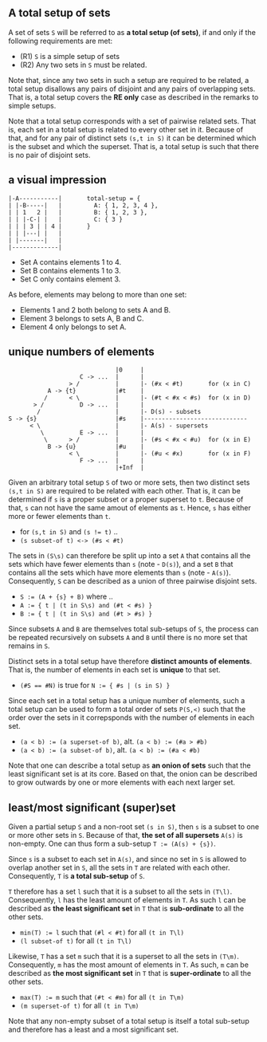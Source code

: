 
<!-- ======================================================================= -->
## A total setup of sets

A set of sets `S` will be referred to as **a total setup (of sets)**,
if and only if the following requirements are met:

* (R1) `S` is a simple setup of sets
* (R2) Any two sets in `S` must be related.

Note that, since any two sets in such a setup are required to be related,
a total setup disallows any pairs of disjoint and any pairs of overlapping
sets. That is, a total setup covers the **RE only** case as described in
the remarks to simple setups.

Note that a total setup corresponds with a set of pairwise related sets.
That is, each set in a total setup is related to every other set in it.
Because of that, and for any pair of distinct sets `(s,t in S)` it can be
determined which is the subset and which the superset. That is, a total
setup is such that there is no pair of disjoint sets.

<!-- ======================================================================= -->
## a visual impression

```
|-A-----------|       total-setup = {
| |-B-----|   |         A: { 1, 2, 3, 4 },
| | 1   2 |   |         B: { 1, 2, 3 },
| | |-C-| |   |         C: { 3 }
| | | 3 | | 4 |       }
| | |---| |   |
| |-------|   |
|-------------|
```

* Set A contains elements 1 to 4.
* Set B contains elements 1 to 3.
* Set C only contains element 3.

As before, elements may belong to more than one set:

* Elements 1 and 2 both belong to sets A and B.
* Element 3 belongs to sets A, B and C.
* Element 4 only belongs to set A.

<!-- ======================================================================= -->
## unique numbers of elements

```
                              |0     |
                    C -> ...  |      |
                 > /          |      |- (#x < #t)       for (x in C)
           A -> {t}           |#t    |
          /      < \          |      |- (#t < #x < #s)  for (x in D)
       > /          D -> ...  |      |
        /                     |      |- D(s) - subsets
S -> {s}                      |#s    |-----------------------------
      < \                     |      |- A(s) - supersets
         \          E -> ...  |      |
          \      > /          |      |- (#s < #x < #u)  for (x in E)
           B -> {u}           |#u    |
                 < \          |      |- (#u < #x)       for (x in F)
                    F -> ...  |      |
                              |+Inf  |
```

Given an arbitrary total setup `S` of two or more sets, then two distinct sets
`(s,t in S)` are required to be related with each other. That is, it can be
determined if `s` is a proper subset or a proper superset to `t`. Because of
that, `s` can not have the same amout of elements as `t`. Hence, `s` has either
more or fewer elements than `t`.

* for `(s,t in S)` and `(s != t)` ..
* `(s subset-of t) <-> (#s < #t)`

The sets in `(S\s)` can therefore be split up into a set `A` that contains all
the sets which have fewer elements than `s` (note - `D(s)`), and a set `B` that
contains all the sets which have  more elements than `s` (note - `A(s)`).
Consequently, `S` can be described as a union of three pairwise disjoint sets.

* `S := (A + {s} + B)` where ..
* `A := { t | (t in S\s) and (#t < #s) }`
* `B := { t | (t in S\s) and (#t > #s) }`

Since subsets `A` and `B` are themselves total sub-setups of `S`, the process
can be repeated recursively on subsets `A` and `B` until there is no more set
that remains in `S`.

Distinct sets in a total setup have therefore **distinct amounts of elements**.
That is, the number of elements in each set is **unique** to that set.

* `(#S == #N)` is true for `N := { #s | (s in S) }`

Since each set in a total setup has a unique number of elements, such a total
setup can be used to form a total order of sets `P(S,<)` such that the order
over the sets in it correpsponds with the number of elements in each set.

* `(a < b) := (a superset-of b)`, alt. `(a < b) := (#a > #b)`
* `(a < b) := (a subset-of b)`, alt. `(a < b) := (#a < #b)`

Note that one can describe a total setup as **an onion of sets** such that the
least significant set is at its core. Based on that, the onion can be described
to grow outwards by one or more elements with each next larger set.

<!-- ======================================================================= -->
## least/most significant (super)set

Given a partial setup `S` and a non-root set `(s in S)`,
then `s` is a subset to one or more other sets in `S`.
Because of that, **the set of all supersets** `A(s)` is non-empty.
One can thus form a sub-setup `T := (A(s) + {s})`.

Since `s` is a subset to each set in `A(s)`, and since no set in `S` is
allowed to overlap another set in `S`, all the sets in `T` are related
with each other. Consequently, `T` is **a total sub-setup** of `S`.

`T` therefore has a set `l` such that it is a subset to all the sets
in `(T\l)`. Consequently, `l` has the least amount of elements in `T`.
As such `l` can be described as **the least significant set** in `T`
that is **sub-ordinate** to all the other sets.

* `min(T) := l` such that `(#l < #t)` for all `(t in T\l)`
* `(l subset-of t)` for all `(t in T\l)`

Likewise, `T` has a set `m` such that it is a superset to all the sets
in `(T\m)`. Consequently, `m` has the most amount of elements in `T`.
As such, `m` can be described as **the most significant set** in `T`
that is **super-ordinate** to all the other sets.

* `max(T) := m` such that `(#t < #m)` for all `(t in T\m)`
* `(m superset-of t)` for all `(t in T\m)`

Note that any non-empty subset of a total setup is itself a total
sub-setup and therefore has a least and a most significant set.
